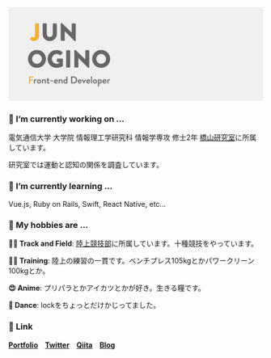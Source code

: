 ![header](https://github.com/Ogijun2018/Ogijun2018/blob/main/header.png?raw=true)

### 🔭 I’m currently working on ...
電気通信大学 大学院 情報理工学研究科 情報学専攻 修士2年
[橋山研究室](http://www2.media.is.uec.ac.jp/)に所属しています。

研究室では運動と認知の関係を調査しています。

### 🌱 I’m currently learning ...
Vue.js, Ruby on Rails, Swift, React Native, etc...

### 💪 My hobbies are ...
**🏃‍♂️ Track and Field**: [陸上競技部](https://uectf.jp/)に所属しています。十種競技をやっています。

**🏋️‍♂️ Training**: 陸上の練習の一貫です。ベンチプレス105kgとかパワークリーン100kgとか。

**😍 Anime**: プリパラとかアイカツとかが好き。生きる糧です。

**🕺 Dance**: lockをちょっとだけかじってました。

### 📎 Link
**[Portfolio](https://junogino.work)　[Twitter](https://twitter.com/juginon)　[Qiita](https://qiita.com/juginon)　[Blog](https://ogijunchang.hatenablog.com/)**

<!--
**Ogijun2018/Ogijun2018** is a ✨ _special_ ✨ repository because its `README.md` (this file) appears on your GitHub profile.

Here are some ideas to get you started:

- 🔭 I’m currently working on ...
- 🌱 I’m currently learning ...
- 👯 I’m looking to collaborate on ...
- 🤔 I’m looking for help with ...
- 💬 Ask me about ...
- 📫 How to reach me: ...
- 😄 Pronouns: ...
- ⚡ Fun fact: ...
-->
